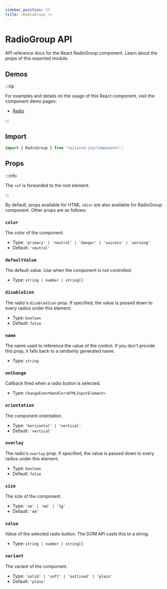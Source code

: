 ```yaml
---
sidebar_position: 57
title: <RadioGroup />
---
```


# RadioGroup API

<AvailableFrom version="0.3.0" />

API reference docs for the React RadioGroup component.
Learn about the props of this exported module.

## Demos

:::tip

For examples and details on the usage of this React component, visit the component demo pages:

- [Radio](../components/radio)

:::

## Import

```jsx
import { RadioGroup } from 'tailwind-joy/components';
```

## Props

:::info

The `ref` is forwarded to the root element.

:::

By default, props available for HTML `<div>` are also available for RadioGroup component.
Other props are as follows:

### `color`

The color of the component.

- Type: `'primary' | 'neutral' | 'danger' | 'success' | 'warning'`
- Default: `'neutral'`

### `defaultValue`

The default value.
Use when the component is not controlled.

- Type: `string | number | string[]`

### `disableIcon`

The radio's `disabledIcon` prop.
If specified, the value is passed down to every radios under this element.

- Type: `boolean`
- Default: `false`

### `name`

The name used to reference the value of the control.
If you don't provide this prop, it falls back to a randomly generated name.

- Type: `string`

### `onChange`

Callback fired when a radio button is selected.

- Type: `ChangeEventHandler<HTMLInputElement>`

### `orientation`

The component orientation.

- Type: `'horizontal' | 'vertical'`
- Default: `'vertical'`

### `overlay`

The radio's `overlay` prop.
If specified, the value is passed down to every radios under this element.

- Type: `boolean`
- Default: `false`

### `size`

The size of the component.

- Type: `'sm' | 'md' | 'lg'`
- Default: `'md'`

### `value`

Value of the selected radio button.
The DOM API casts this to a string.

- Type: `string | number | string[]`

### `variant`

The variant of the component.

- Type: `'solid' | 'soft' | 'outlined' | 'plain'`
- Default: `'plain'`
